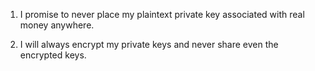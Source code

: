 1. I promise to never place my plaintext private key associated with real money anywhere.

2. I will always encrypt my private keys and never share even the encrypted keys.
